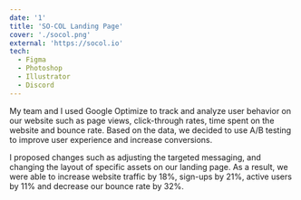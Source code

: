 ```yaml
---
date: '1'
title: 'SO-COL Landing Page'
cover: './socol.png'
external: 'https://socol.io'
tech:
  - Figma
  - Photoshop
  - Illustrator
  - Discord
---
```


My team and I used Google Optimize to track and analyze user behavior on our website such as page views, click-through rates, time spent on the website and bounce rate. Based on the data, we decided to use A/B testing to improve user experience and increase conversions.

I proposed changes such as adjusting the targeted messaging, and changing the layout of specific assets on our landing page. As a result, we were able to increase website traffic by 18%, sign-ups by 21%, active users by 11% and decrease our bounce rate by 32%.
